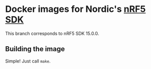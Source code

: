 # Docker images for Nordic's [nRF5 SDK](https://www.nordicsemi.com/Software-and-tools/Software/nRF5-SDK)

This branch corresponds to nRF5 SDK 15.0.0.


## Building the image

Simple! Just call `make`.
